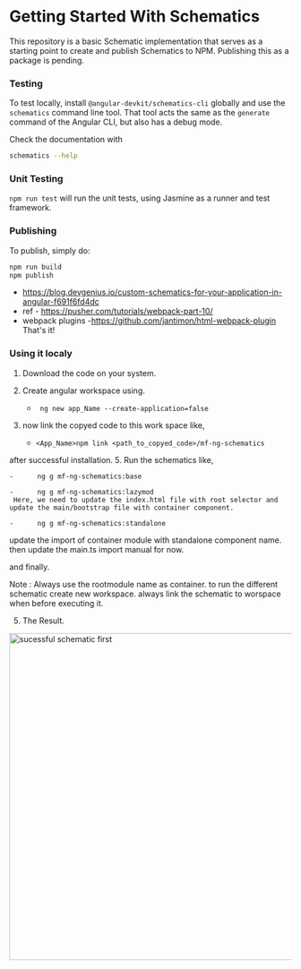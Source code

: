 # Getting Started With Schematics

This repository is a basic Schematic implementation that serves as a starting point to create and publish Schematics to NPM.
Publishing this as a package is pending.

### Testing

To test locally, install `@angular-devkit/schematics-cli` globally and use the `schematics` command line tool. That tool acts the same as the `generate` command of the Angular CLI, but also has a debug mode.

Check the documentation with

```bash
schematics --help
```

### Unit Testing

`npm run test` will run the unit tests, using Jasmine as a runner and test framework.

### Publishing

To publish, simply do:

```bash
npm run build
npm publish
```
- https://blog.devgenius.io/custom-schematics-for-your-application-in-angular-f691f6fd4dc
- ref - https://pusher.com/tutorials/webpack-part-10/
- webpack plugins -https://github.com/jantimon/html-webpack-plugin
That's it!

### Using it localy

1. Download the code on your system.

2. Create angular workspace using. 

   -      ng new app_Name --create-application=false

4. now link the copyed code to this work space like,
     
   -     <App_Name>npm link <path_to_copyed_code>/mf-ng-schematics

after successful installation. 
5. Run the schematics like,

    -      ng g mf-ng-schematics:base

    -      ng g mf-ng-schematics:lazymod
     Here, we need to update the index.html file with root selector and update the main/bootstrap file with container component.

    -      ng g mf-ng-schematics:standalone
      
   update the import of container module with standalone component name.
   then update the main.ts import manual for now.

and finally.

Note : Always use the rootmodule name as container.
       to run the different schematic create new workspace.
       always link the schematic to worspace when before executing it.

5. The Result.

<img width="584" alt="sucessful schematic first" src="https://github.com/utkarshbankar/mf-ng-schematics/assets/26164773/5d54759a-ae3c-4bf6-8510-cf28bfeb1289">



